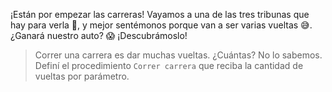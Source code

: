 <gs-toolbox toolbox-url="https://raw.githubusercontent.com/MumukiProject/mumuki-guia-gobstones-la-pedrera/master/assets/toolbox_1587055725907.xml"></gs-toolbox>

<gs-attire attire-url="https://raw.githubusercontent.com/MumukiProject/mumuki-guia-gobstones-la-pedrera/master/assets/attires/config_1587060518570.json"></gs-attire>

¡Están por empezar las carreras! Vayamos a una de las tres tribunas que hay para verla :eyes:, y mejor sentémonos porque van a ser varias vueltas :sweat_smile:. ¿Ganará nuestro auto? :scream: ¡Descubrámoslo!

> Correr una carrera es dar muchas vueltas. ¿Cuántas? No lo sabemos. Definí el procedimiento `Correr carrera` que reciba la cantidad de vueltas por parámetro.
